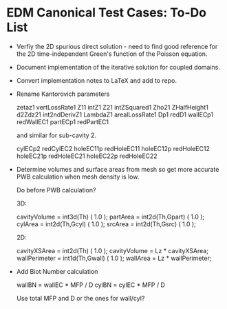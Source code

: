 # EDM Canonical Test Cases: To-Do List

* Verfiy the 2D spurious direct solution - need to find good reference
  for the 2D time-independent Green's function of the Poisson equation.

* Document implementation of the iterative solution for coupled domains.

* Convert implementation notes to LaTeX and add to repo.  

* Rename Kantorovich parameters

  zetaz1    vertLossRate1
  Z11       intZ1
  Z21       intZSquared1
  Zho21     ZHalfHeight1
  d2Zdz21   int2ndDerivZ1
  LambdaZ1  arealLossRate1
  Dp1       redD1
  wallECp1  redWallEC1
  partECp1  redPartEC1

  and similar for sub-cavity 2.

  cylECp2   redCylEC2
  holeEC11p redHoleEC11
  holeEC12p redHoleEC12
  holeEC21p redHoleEC21
  holeEC22p redHoleEC22

* Determine volumes and surface areas from mesh 
  so get more accurate PWB calculation when mesh
  density is low.

  Do before PWB calculation?
 
  3D:

  cavityVolume = int3d(Th) ( 1.0 );
  partArea = int2d(Th,Gpart) ( 1.0 );
  cylArea = int2d(Th,Gcyl) ( 1.0 );
  srcArea = int2d(Th,Gsrc) ( 1.0 );

  2D:

  cavityXSArea = int2d(Th) ( 1.0 );
  cavityVolume = Lz * cavityXSArea;
  wallPerimeter = int1d(Th,Gwall) ( 1.0 );
  wallArea =  Lz * wallPerimeter;

* Add Biot Number calculation

  wallBN = wallEC * MFP / D
  cylBN = cylEC * MFP / D

  Use total MFP and D or the ones for wall/cyl?

